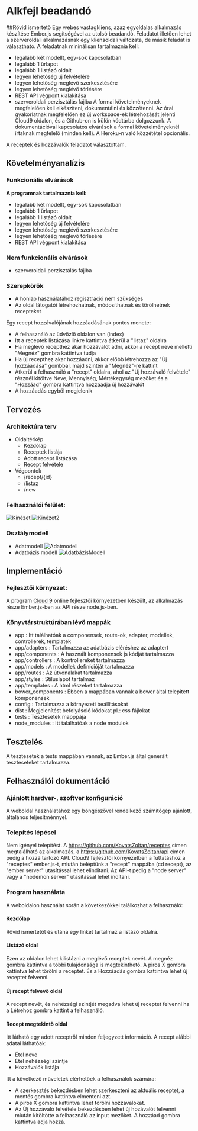 # Alkfejl beadandó

##Rövid ismertető
Egy webes vastagkliens, azaz egyoldalas alkalmazás készítése Ember.js segítségével az utolsó beadandó. 
Feladatot illetően lehet a szerveroldali alkalmazásnak egy kliensoldali változata, de másik feladat is választható. 
A feladatnak mininálisan tartalmaznia kell:

- legalább két modellt, egy-sok kapcsolatban
- legalább 1 űrlapot
- legalább 1 listázó oldalt
- legyen lehetőség új felvételére
- legyen lehetőség meglévő szerkesztésére
- legyen lehetőség meglévő törlésére
- REST API végpont kialakítása
- szerveroldali perzisztálás fájlba
A formai követelményeknek megfelelően kell elkészíteni, dokumentálni és közzétenni. 
Az órai gyakorlatnak megfelelően ez új workspace-ek létrehozását jelenti Cloud9 oldalon, és a Github-on is külön kódtárba dolgozzunk. 
A dokumentációval kapcsolatos elvárások a formai követelményeknél írtaknak megfelelő (minden kell). 
A Heroku-n való közzététel opcionális.

A receptek és hozzávalók feladatot választottam.
## Követelményanalízis

### Funkcionális elvárások
**A programnak tartalmaznia kell:**
- legalább két modellt, egy-sok kapcsolatban
- legalább 1 űrlapot
- legalább 1 listázó oldalt
- legyen lehetőség új felvételére
- legyen lehetőség meglévő szerkesztésére
- legyen lehetőség meglévő törlésére
- REST API végpont kialakítása

### Nem funkcionális elvárások
- szerveroldali perzisztálás fájlba

### Szerepkörök
- A honlap használatához regisztráció nem szükséges
- Az oldal látogatói létrehozhatnak, módosíthatnak és törölhetnek recepteket

Egy recept hozzávalójának hozzáadásának pontos menete:
- A felhasználó az üdvözlő oldalon van (index)
- Itt a receptek listázása linkre kattintva átkerül a "listaz" oldalra
- Ha meglévő recepthez akar hozzávalót adni, akkor a recept neve melletti "Megnéz" gombra kattintva tudja
- Ha új recepthez akar hozzáadni, akkor előbb létrehozza az "Új hozzáadása" gombbal, majd szintén a "Megnéz"-re kattint
- Átkerül a felhasználó a "recept" oldalra, ahol az "Új hozzávaló felvétele" résznél kitöltve Neve, Mennyiség, Mértékegység mezőket és a "Hozzáad" gombra kattintva hozzáadja új hozzávalót
- A hozzáadás egyből megjelenik

## Tervezés

### Architektúra terv
- Oldaltérkép
  - Kezdőlap
  - Receptek listája
  - Adott recept listázása
  - Recept felvétele
- Végpontok
  - /recept/{id}
  - /listaz
  - /new

### Felhasználói felület:
![Kinézet](public/fooldal.png)
![Kinézet2](public/receptoldal.png)

### Osztálymodell
- Adatmodell
![Adatmodell](public/adatmodell.png)
- Adatbázis modell
![AdatbázisModell](public/adatbazismodell.png)

## Implementáció

### Fejlesztői környezet:
A program [Cloud 9](https://c9.io/) online fejlesztői környezetben készült, az alkalmazás része Ember.js-ben az API része node.js-ben.

### Könyvtárstruktúrában lévő mappák
- app : Itt találhatóak a componensek, route-ok, adapter, modellek, controllerek, templatek
- app/adapters : Tartalmazza az adatbázis eléréshez az adaptert
- app/components : A használt komponensek js kódját tartalmazza
- app/controllers : A kontrollereket tartalmazza
- app/models : A modellek definícióját tartalmazza
- app/routes : Az útvonalakat tartalmazza
- app/styles : Stíluslapot tartalmaz
- app/templates : A html részeket tartalmazza
- bower_components : Ebben a mappában vannak a bower által telepített komponensek
- config : Tartalmazza a környezeti beállításokat
- dist : Megjelenítést befolyásoló kódokat pl.: css fájlokat
- tests : Tesztesetek mapppája
- node_modules : Itt találhatóak a node modulok


## Tesztelés

A tesztesetek a tests mappában vannak, az Ember.js által generált teszteseteket tartalmazza.

## Felhasználói dokumentáció

### Ajánlott hardver-, szoftver konfiguráció

A weboldal használatához egy böngészővel rendelkező számítógép ajánlott, általános teljesítménnyel.

### Telepítés lépései

Nem igényel telepítést. A https://github.com/KovatsZoltan/receptes címen megtalálható az alkalmazás, 
a https://github.com/KovatsZoltan/api címen pedig a hozzá tartozó API. Cloud9 fejlesztői környezetben a
futtatáshoz a "receptes" ember.js-t, miután beléptünk a "recept" mappába (cd recept), az "ember server" utasítással lehet elindítani. Az API-t pedig a "node server" vagy
a "nodemon server" utasítással lehet indítani.

### Program használata

A weboldalon használat során a következőkkel találkozhat a felhasználó:

#### Kezdőlap
Rövid ismertetőt és utána egy linket tartalmaz a listázó oldalra.

#### Listázó oldal
Ezen az oldalon lehet kilistázni a meglévő receptek nevét. A megnéz gombra kattintva a többi tulajdonsága is megtekinthető.
A piros X gombra kattintva lehet törölni a receptet. És a Hozzáadás gombra kattintva lehet új receptet felvenni.

#### Új recept felvevő oldal
A recept nevét, és nehézségi szintjét megadva lehet új receptet felvenni ha a Létrehoz gombra kattint a felhasználó.

#### Recept megtekintő oldal
Itt látható egy adott receptről minden feljegyzett információ.
A recept alábbi adatai láthatóak:
- Étel neve
- Étel nehézségi szintje
- Hozzávalók listája

Itt a következő műveletek elérhetőek a felhasználók számára:
- A szerkesztés bekezdésben lehet szerkeszteni az aktuális receptet, a mentés gombra kattintva elmenteni azt.
- A piros X gombra kattintva lehet törölni hozzávalókat.
- Az Új hozzávaló felvétele bekezdésben lehet új hozávalót felvenni miután kitöltötte a felhasználó az input mezőket. A hozzáad gombra kattintva adja hozzá.


